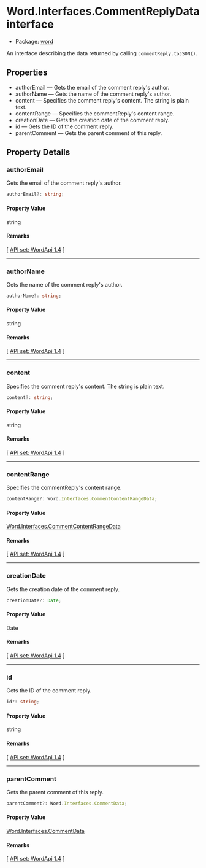 # Word.Interfaces.CommentReplyData interface

- Package: [word](/en-us/javascript/api/word)

An interface describing the data returned by calling `commentReply.toJSON()`.

## Properties

- authorEmail — Gets the email of the comment reply's author.
- authorName — Gets the name of the comment reply's author.
- content — Specifies the comment reply's content. The string is plain text.
- contentRange — Specifies the commentReply's content range.
- creationDate — Gets the creation date of the comment reply.
- id — Gets the ID of the comment reply.
- parentComment — Gets the parent comment of this reply.

## Property Details

### authorEmail

Gets the email of the comment reply's author.

```typescript
authorEmail?: string;
```

#### Property Value
string

#### Remarks
[ [API set: WordApi 1.4](/en-us/javascript/api/requirement-sets/word/word-api-requirement-sets) ]

---

### authorName

Gets the name of the comment reply's author.

```typescript
authorName?: string;
```

#### Property Value
string

#### Remarks
[ [API set: WordApi 1.4](/en-us/javascript/api/requirement-sets/word/word-api-requirement-sets) ]

---

### content

Specifies the comment reply's content. The string is plain text.

```typescript
content?: string;
```

#### Property Value
string

#### Remarks
[ [API set: WordApi 1.4](/en-us/javascript/api/requirement-sets/word/word-api-requirement-sets) ]

---

### contentRange

Specifies the commentReply's content range.

```typescript
contentRange?: Word.Interfaces.CommentContentRangeData;
```

#### Property Value
[Word.Interfaces.CommentContentRangeData](/en-us/javascript/api/word/word.interfaces.commentcontentrangedata)

#### Remarks
[ [API set: WordApi 1.4](/en-us/javascript/api/requirement-sets/word/word-api-requirement-sets) ]

---

### creationDate

Gets the creation date of the comment reply.

```typescript
creationDate?: Date;
```

#### Property Value
Date

#### Remarks
[ [API set: WordApi 1.4](/en-us/javascript/api/requirement-sets/word/word-api-requirement-sets) ]

---

### id

Gets the ID of the comment reply.

```typescript
id?: string;
```

#### Property Value
string

#### Remarks
[ [API set: WordApi 1.4](/en-us/javascript/api/requirement-sets/word/word-api-requirement-sets) ]

---

### parentComment

Gets the parent comment of this reply.

```typescript
parentComment?: Word.Interfaces.CommentData;
```

#### Property Value
[Word.Interfaces.CommentData](/en-us/javascript/api/word/word.interfaces.commentdata)

#### Remarks
[ [API set: WordApi 1.4](/en-us/javascript/api/requirement-sets/word/word-api-requirement-sets) ]